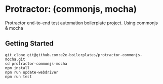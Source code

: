 # Protractor: (commonjs, mocha)
Protractor end-to-end test automation boilerplate project. Using commonjs &amp; mocha

## Getting Started
    
    git clone git@github.com:e2e-boilerplates/protractor-commonjs-mocha.git
    cd protractor-commonjs-mocha
    npm install
    npm run update-webdriver
    npm run test
